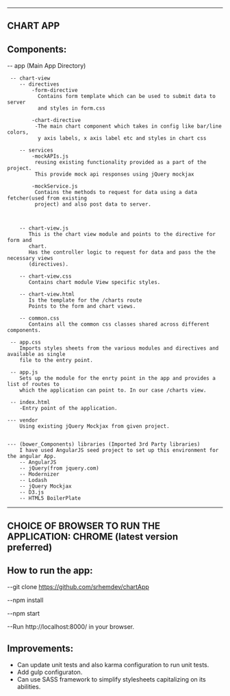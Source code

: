 -------------------------------
CHART APP
-------------------------------

Components:
--------------------------------

-- app (Main App Directory)

     -- chart-view
        -- directives
            -form-directive
              Contains form template which can be used to submit data to server
              and styles in form.css

            -chart-directive
             -The main chart component which takes in config like bar/line colors,
              y axis labels, x axis label etc and styles in chart css

        -- services
            -mockAPIs.js
             reusing existing functionality provided as a part of the project.
             This provide mock api responses using jQuery mockjax

            -mockService.js
             Contains the methods to request for data using a data fetcher(used from existing
             project) and also post data to server.



        -- chart-view.js
           This is the chart view module and points to the directive for form and
           chart.
           Has the controller logic to request for data and pass the the necessary views
           (directives).

        -- chart-view.css
           Contains chart module View specific styles.

        -- chart-view.html
           Is the template for the /charts route
           Points to the form and chart views.

        -- common.css
           Contains all the common css classes shared across different components.

     -- app.css
        Imports styles sheets from the various modules and directives and available as single
        file to the entry point.

     -- app.js
        Sets up the module for the enrty point in the app and provides a list of routes to
        which the application can point to. In our case /charts view.

     -- index.html
        -Entry point of the application.

    --- vendor
        Using existing jQuery Mockjax from given project.


    --- (bower_Components) libraries (Imported 3rd Party libraries)
        I have used AngularJS seed project to set up this environment for the angular App.
        -- AngularJS
        -- jQuery(from jquery.com)
        -- Modernizer
        -- Lodash
        -- jQuery Mockjax
        -- D3.js
        -- HTML5 BoilerPlate


---------------------------------------------------------------------------------------
CHOICE OF BROWSER TO RUN THE APPLICATION: CHROME (latest version preferred)
---------------------------------------------------------------------------------------



How to run the app:
------------------

--git clone https://github.com/srhemdev/chartApp

--npm install

--npm start

--Run http://localhost:8000/ in your browser.



Improvements:
-------------
- Can update unit tests and also karma configuration to run unit tests.
- Add gulp configuraton.
- Can use SASS framework to simplify stylesheets capitalizing on its abilities.









